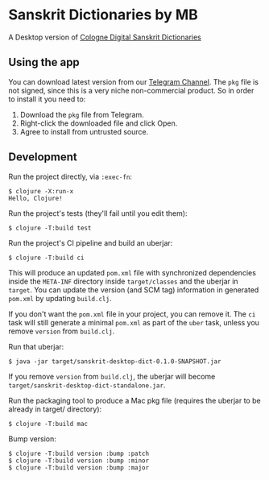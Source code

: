 # Sanskrit Dictionaries by MB

A Desktop version of [Cologne Digital Sanskrit Dictionaries](https://www.sanskrit-lexicon.uni-koeln.de/)

## Using the app

You can download latest version from our [Telegram Channel](https://t.me/sanskritdesktop). The `pkg` file is not signed, since this is a very niche non-commercial product. So in order to install it you need to:

1. Download the `pkg` file from Telegram.
2. Right-click the downloaded file and click Open.
3. Agree to install from untrusted source.

## Development

Run the project directly, via `:exec-fn`:

    $ clojure -X:run-x
    Hello, Clojure!

Run the project's tests (they'll fail until you edit them):

    $ clojure -T:build test

Run the project's CI pipeline and build an uberjar:

    $ clojure -T:build ci

This will produce an updated `pom.xml` file with synchronized dependencies inside the `META-INF`
directory inside `target/classes` and the uberjar in `target`. You can update the version (and SCM tag)
information in generated `pom.xml` by updating `build.clj`.

If you don't want the `pom.xml` file in your project, you can remove it. The `ci` task will
still generate a minimal `pom.xml` as part of the `uber` task, unless you remove `version`
from `build.clj`.

Run that uberjar:

    $ java -jar target/sanskrit-desktop-dict-0.1.0-SNAPSHOT.jar

If you remove `version` from `build.clj`, the uberjar will become `target/sanskrit-desktop-dict-standalone.jar`.

Run the packaging tool to produce a Mac pkg file (requires the uberjar to be already in target/ directory):

    $ clojure -T:build mac

Bump version:

    $ clojure -T:build version :bump :patch
	$ clojure -T:build version :bump :minor
	$ clojure -T:build version :bump :major

